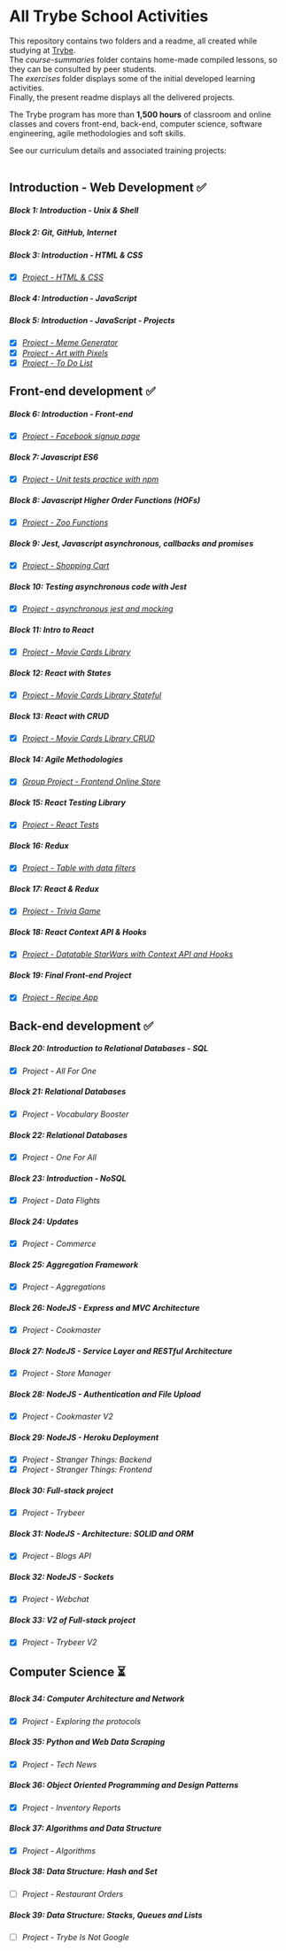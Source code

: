 # All Trybe School Activities

This repository contains two folders and a readme, all created while studying at [Trybe](https://www.betrybe.com/). <br>
The *course-summaries* folder contains home-made compiled lessons, so they can be consulted by peer students. <br>
The *exercises* folder displays some of the initial developed learning activities.<br>
Finally, the present readme displays all the delivered projects.

The Trybe program has more than **1,500 hours** of classroom and online classes and covers front-end, back-end, computer science, software engineering, agile methodologies and soft skills.

See our curriculum details and associated training projects:
<br>
​
## Introduction - Web Development :white_check_mark:
##### Block 1: Introduction - Unix & Shell
##### Block 2: Git, GitHub, Internet
##### Block 3: Introduction - HTML & CSS
- [x] *[Project - HTML & CSS](https://juliettebeaudet.github.io/CV/)*
##### Block 4: Introduction - JavaScript
##### Block 5: Introduction - JavaScript - Projects
- [x] *[Project - Meme Generator](https://juliettebeaudet.github.io/meme-generator/)*
- [x] *[Project - Art with Pixels](https://juliettebeaudet.github.io/pixel-art/)*
- [x] *[Project - To Do List](https://juliettebeaudet.github.io/to-do-list/)*

## Front-end development :white_check_mark:
##### Block 6: Introduction - Front-end
- [x] *[Project - Facebook signup page](https://juliettebeaudet.github.io/facebook/)*

##### Block 7: Javascript ES6
- [x] *[Project - Unit tests practice with npm](https://github.com/tryber/sd-05-block7-project-js-unit-tests/pull/21)*

##### Block 8: Javascript Higher Order Functions (HOFs)
- [x] *[Project - Zoo Functions](https://github.com/tryber/sd-05-block8-project-zoo-functions/pull/10)*

##### Block 9: Jest, Javascript asynchronous, callbacks and promises
- [x] *[Project - Shopping Cart](https://github.com/tryber/sd-05-block9-project-shopping-cart/pull/11)*

##### Block 10: Testing asynchronous code with Jest
- [x] *[Project - asynchronous jest and mocking](https://github.com/tryber/sd-05-block10-project-jest/pull/11)*

##### Block 11: Intro to React
- [x] *[Project - Movie Cards Library](https://github.com/tryber/sd-05-block11-project-movie-cards-library/pull/10)*

##### Block 12: React with States
- [x] *[Project - Movie Cards Library Stateful](https://github.com/tryber/sd-05-block12-project-movie-card-library-stateful/pull/7)*

##### Block 13: React with CRUD
- [x] *[Project - Movie Cards Library CRUD](https://github.com/tryber/sd-05-block13-project-movie-card-library-crud/pull/13)*

##### Block 14: Agile Methodologies
- [x] *[Group Project - Frontend Online Store](https://github.com/tryber/sd-05-block14-project-frontend-online-store-4)*

##### Block 15: React Testing Library
- [x] *[Project - React Tests](https://github.com/tryber/sd-05-block15-project-react-testing-library/pull/13)*

##### Block 16: Redux
- [x] *[Project - Table with data filters](https://github.com/tryber/sd-05-block16-project-react-redux-starwars-database-filters/pull/14)*

##### Block 17: React & Redux
- [x] *[Project - Trivia Game](https://github.com/tryber/sd-05-project-trivia-react-redux-8)*

##### Block 18: React Context API & Hooks
- [x] *[Project - Datatable StarWars with Context API and Hooks](https://github.com/tryber/sd-05-project-starwars-datatable-hooks/pull/12)*

##### Block 19: Final Front-end Project
- [x] *[Project - Recipe App](https://github.com/tryber/sd-05-recipes-app-3)*

## Back-end development :white_check_mark:

##### Block 20: Introduction to Relational Databases - SQL
- [x] *Project - All For One*

##### Block 21: Relational Databases
- [x] *Project - Vocabulary Booster*

##### Block 22: Relational Databases
- [x] *Project - One For All*

##### Block 23: Introduction - NoSQL
- [x] *Project - Data Flights*

##### Block 24: Updates
- [x] *Project - Commerce*

##### Block 25: Aggregation Framework
- [x] *Project - Aggregations*

##### Block 26: NodeJS - Express and MVC Architecture
- [x] *Project - Cookmaster*

##### Block 27: NodeJS - Service Layer and RESTful Architecture
- [x] *Project - Store Manager*

##### Block 28: NodeJS - Authentication and File Upload
- [x] *Project - Cookmaster V2*

##### Block 29: NodeJS - Heroku Deployment
- [x] *Project - Stranger Things: Backend*
- [x] *Project - Stranger Things: Frontend*

##### Block 30: Full-stack project
- [x] *Project - Trybeer*

##### Block 31: NodeJS - Architecture: SOLID and ORM
- [x] *Project - Blogs API*

##### Block 32: NodeJS - Sockets
- [x] *Project - Webchat*

##### Block 33: V2 of Full-stack project
- [x] *Project - Trybeer V2*

## Computer Science :hourglass_flowing_sand: 

##### Block 34: Computer Architecture and Network
- [x] *Project - Exploring the protocols*

##### Block 35: Python and Web Data Scraping
- [x] *Project - Tech News*

##### Block 36: Object Oriented Programming and Design Patterns
- [x] *Project - Inventory Reports*

##### Block 37: Algorithms and Data Structure
- [x] *Project - Algorithms*

##### Block 38: Data Structure: Hash and Set
- [ ] *Project - Restaurant Orders*

##### Block 39: Data Structure: Stacks, Queues and Lists
- [ ] *Project - Trybe Is Not Google*

